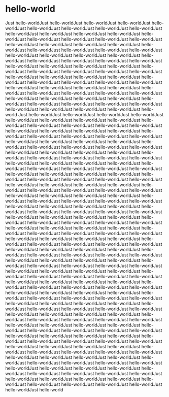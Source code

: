 # hello-world
Just hello-worldJust hello-worldJust hello-worldJust hello-worldJust hello-worldJust hello-worldJust hello-worldJust hello-worldJust hello-worldJust hello-worldJust hello-worldJust hello-worldJust hello-worldJust hello-worldJust hello-worldJust hello-worldJust hello-worldJust hello-worldJust hello-worldJust hello-worldJust hello-worldJust hello-worldJust hello-worldJust hello-worldJust hello-worldJust hello-worldJust hello-worldJust hello-worldJust hello-worldJust hello-worldJust hello-worldJust hello-worldJust hello-worldJust hello-worldJust hello-worldJust hello-worldJust hello-worldJust hello-worldJust hello-worldJust hello-worldJust hello-worldJust hello-worldJust hello-worldJust hello-worldJust hello-worldJust hello-worldJust hello-worldJust hello-worldJust hello-worldJust hello-worldJust hello-worldJust hello-worldJust hello-worldJust hello-worldJust hello-worldJust hello-worldJust hello-worldJust hello-worldJust hello-worldJust hello-worldJust hello-worldJust hello-worldJust hello-worldJust hello-worldJust hello-worldJust hello-worldJust hello-worldJust hello-worldJust hello-worldJust hello-worldJust hello-worldJust hello-worldJust hello-worldJust hello-worldJust hello-worldJust hello-worldJust hello-world
Just hello-worldJust hello-worldJust hello-worldJust hello-worldJust hello-worldJust hello-worldJust hello-worldJust hello-worldJust hello-worldJust hello-worldJust hello-worldJust hello-worldJust hello-worldJust hello-worldJust hello-worldJust hello-worldJust hello-worldJust hello-worldJust hello-worldJust hello-worldJust hello-worldJust hello-worldJust hello-worldJust hello-worldJust hello-worldJust hello-worldJust hello-worldJust hello-worldJust hello-worldJust hello-worldJust hello-worldJust hello-worldJust hello-worldJust hello-worldJust hello-worldJust hello-worldJust hello-worldJust hello-worldJust hello-worldJust hello-worldJust hello-worldJust hello-worldJust hello-worldJust hello-worldJust hello-worldJust hello-worldJust hello-worldJust hello-worldJust hello-worldJust hello-worldJust hello-worldJust hello-worldJust hello-worldJust hello-worldJust hello-worldJust hello-worldJust hello-worldJust hello-worldJust hello-worldJust hello-worldJust hello-worldJust hello-worldJust hello-worldJust hello-worldJust hello-worldJust hello-worldJust hello-worldJust hello-worldJust hello-worldJust hello-worldJust hello-worldJust hello-worldJust hello-worldJust hello-worldJust hello-worldJust hello-worldJust hello-worldJust hello-worldJust hello-worldJust hello-worldJust hello-worldJust hello-worldJust hello-worldJust hello-worldJust hello-worldJust hello-worldJust hello-worldJust hello-worldJust hello-worldJust hello-worldJust hello-worldJust hello-worldJust hello-worldJust hello-worldJust hello-worldJust hello-worldJust hello-worldJust hello-worldJust hello-worldJust hello-worldJust hello-worldJust hello-worldJust hello-worldJust hello-worldJust hello-worldJust hello-worldJust hello-worldJust hello-worldJust hello-worldJust hello-worldJust hello-worldJust hello-worldJust hello-worldJust hello-worldJust hello-worldJust hello-worldJust hello-worldJust hello-worldJust hello-worldJust hello-worldJust hello-worldJust hello-worldJust hello-worldJust hello-worldJust hello-worldJust hello-worldJust hello-worldJust hello-worldJust hello-worldJust hello-worldJust hello-worldJust hello-worldJust hello-worldJust hello-worldJust hello-worldJust hello-worldJust hello-worldJust hello-worldJust hello-worldJust hello-worldJust hello-worldJust hello-worldJust hello-worldJust hello-worldJust hello-worldJust hello-worldJust hello-worldJust hello-worldJust hello-worldJust hello-worldJust hello-worldJust hello-worldJust hello-worldJust hello-worldJust hello-worldJust hello-worldJust hello-worldJust hello-worldJust hello-worldJust hello-worldJust hello-worldJust hello-worldJust hello-worldJust hello-worldJust hello-worldJust hello-worldJust hello-worldJust hello-worldJust hello-worldJust hello-worldJust hello-worldJust hello-worldJust hello-worldJust hello-worldJust hello-worldJust hello-worldJust hello-worldJust hello-worldJust hello-worldJust hello-worldJust hello-worldJust hello-worldJust hello-worldJust hello-worldJust hello-worldJust hello-worldJust hello-worldJust hello-worldJust hello-worldJust hello-worldJust hello-worldJust hello-worldJust hello-worldJust hello-worldJust hello-worldJust hello-worldJust hello-worldJust hello-worldJust hello-worldJust hello-worldJust hello-worldJust hello-worldJust hello-worldJust hello-worldJust hello-worldJust hello-worldJust hello-worldJust hello-worldJust hello-worldJust hello-worldJust hello-worldJust hello-worldJust hello-worldJust hello-worldJust hello-worldJust hello-worldJust hello-worldJust hello-worldJust hello-worldJust hello-worldJust hello-worldJust hello-worldJust hello-worldJust hello-worldJust hello-worldJust hello-worldJust hello-worldJust hello-worldJust hello-worldJust hello-worldJust hello-world
